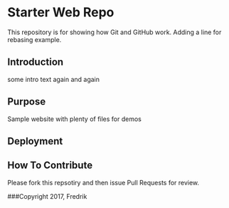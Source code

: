 # Starter Web Repo

This repository is for showing how Git and GitHub work. Adding a line for rebasing example.

## Introduction
some intro text again and again


## Purpose

Sample website with plenty of files for demos

## Deployment

## How To Contribute
Please fork this repsotiry and then issue Pull Requests for review.

###Copyright
2017, Fredrik